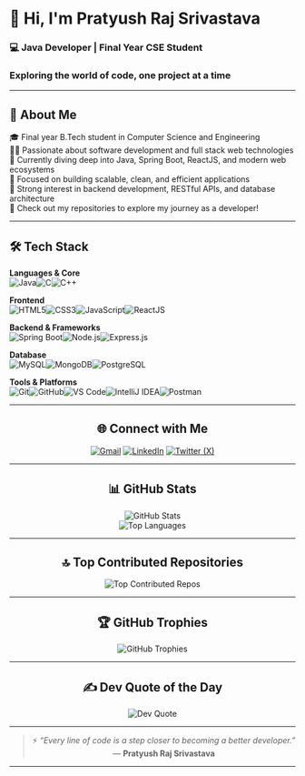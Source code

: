 # 👋 Hi, I'm Pratyush Raj Srivastava  
### 💻 Java Developer | Final Year CSE Student  
### Exploring the world of code, one project at a time  

---

## 💫 About Me

🎓 Final year B.Tech student in Computer Science and Engineering  
👨‍💻 Passionate about software development and full stack web technologies  
🌱 Currently diving deep into Java, Spring Boot, ReactJS, and modern web ecosystems  
🚀 Focused on building scalable, clean, and efficient applications  
📌 Strong interest in backend development, RESTful APIs, and database architecture  
📂 Check out my repositories to explore my journey as a developer!

---

## 🛠️ Tech Stack

**Languages & Core**  
![Java](https://img.shields.io/badge/Java-%23ED8B00.svg?style=for-the-badge&logo=openjdk&logoColor=white)![C](https://img.shields.io/badge/C-%2300599C.svg?style=for-the-badge&logo=c&logoColor=white)![C++](https://img.shields.io/badge/C++-%2300599C.svg?style=for-the-badge&logo=c%2B%2B&logoColor=white)  

**Frontend**  
![HTML5](https://img.shields.io/badge/HTML5-E34F26.svg?style=for-the-badge&logo=html5&logoColor=white)![CSS3](https://img.shields.io/badge/CSS3-1572B6.svg?style=for-the-badge&logo=css3&logoColor=white)![JavaScript](https://img.shields.io/badge/JavaScript-F7DF1E.svg?style=for-the-badge&logo=javascript&logoColor=black)![ReactJS](https://img.shields.io/badge/React-20232A.svg?style=for-the-badge&logo=react&logoColor=61DAFB)  

**Backend & Frameworks**  
![Spring Boot](https://img.shields.io/badge/Spring%20Boot-6DB33F.svg?style=for-the-badge&logo=spring&logoColor=white)![Node.js](https://img.shields.io/badge/Node.js-339933.svg?style=for-the-badge&logo=nodedotjs&logoColor=white)![Express.js](https://img.shields.io/badge/Express.js-000000.svg?style=for-the-badge&logo=express&logoColor=white)  

**Database**  
![MySQL](https://img.shields.io/badge/MySQL-4479A1.svg?style=for-the-badge&logo=mysql&logoColor=white)![MongoDB](https://img.shields.io/badge/MongoDB-4EA94B.svg?style=for-the-badge&logo=mongodb&logoColor=white)![PostgreSQL](https://img.shields.io/badge/PostgreSQL-4169E1.svg?style=for-the-badge&logo=postgresql&logoColor=white)  

**Tools & Platforms**  
![Git](https://img.shields.io/badge/Git-F05033.svg?style=for-the-badge&logo=git&logoColor=white)![GitHub](https://img.shields.io/badge/GitHub-181717.svg?style=for-the-badge&logo=github&logoColor=white)![VS Code](https://img.shields.io/badge/VS%20Code-007ACC.svg?style=for-the-badge&logo=visual-studio-code&logoColor=white)![IntelliJ IDEA](https://img.shields.io/badge/IntelliJ-000000.svg?style=for-the-badge&logo=intellij-idea&logoColor=white)![Postman](https://img.shields.io/badge/Postman-FF6C37.svg?style=for-the-badge&logo=postman&logoColor=white)  

---

<div align="center">

## 🌐 Connect with Me

[![Gmail](https://img.shields.io/badge/Gmail-D14836?style=for-the-badge&logo=gmail&logoColor=white)](mailto:ompratyushraj02@gmail.com)
[![LinkedIn](https://img.shields.io/badge/LinkedIn-0077B5?style=for-the-badge&logo=linkedin&logoColor=white)](https://www.linkedin.com/in/pratyush-raj-srivastava-600549342/)
[![Twitter (X)](https://img.shields.io/badge/X-000000?style=for-the-badge&logo=twitter&logoColor=white)](https://x.com/pR1tYuSh)

---

## 📊 GitHub Stats

![GitHub Stats](https://github-readme-stats.vercel.app/api?username=ompratyushraj&show_icons=true&theme=dark&count_private=true&include_all_commits=true)  
![Top Languages](https://github-readme-stats.vercel.app/api/top-langs/?username=ompratyushraj&layout=compact&langs_count=8&theme=dark)

---

## 🔝 Top Contributed Repositories

![Top Contributed Repos](https://github-contributor-stats.vercel.app/api?username=ompratyushraj&limit=5&theme=dark&combine_all_yearly_contributions=true)

---

## 🏆 GitHub Trophies

![GitHub Trophies](https://github-profile-trophy.vercel.app/?username=ompratyushraj&theme=tokyonight&no-frame=true&no-bg=true&margin-w=4)

---

## ✍️ Dev Quote of the Day

![Dev Quote](https://quotes-github-readme.vercel.app/api?type=horizontal&theme=dark)

---

> ⚡ *“Every line of code is a step closer to becoming a better developer.”*  
> — **Pratyush Raj Srivastava**

</div>

---
